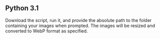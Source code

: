 ## Python 3.1

Download the script, run it, and provide the absolute path to the folder containing your images when prompted. The images will be resized and converted to WebP format as specified.
